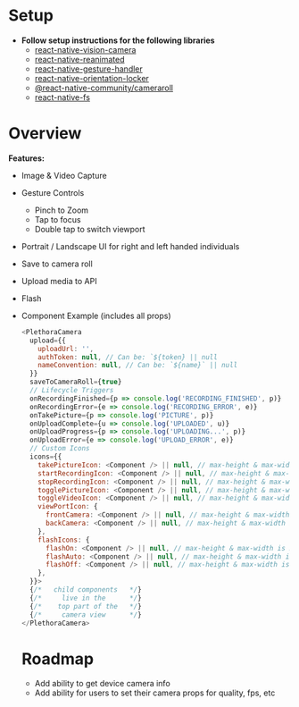 # Setup

- **Follow setup instructions for the following libraries**
  - [react-native-vision-camera](https://github.com/mrousavy/react-native-vision-camera)
  - [react-native-reanimated](https://github.com/software-mansion/react-native-reanimated)
  - [react-native-gesture-handler](https://github.com/software-mansion/react-native-gesture-handler)
  - [react-native-orientation-locker](https://github.com/wonday/react-native-orientation-locker)
  - [@react-native-community/cameraroll](https://github.com/react-native-cameraroll/react-native-cameraroll)
  - [react-native-fs](https://github.com/itinance/react-native-fs)

# Overview

**Features:**

- Image & Video Capture
- Gesture Controls
  - Pinch to Zoom
  - Tap to focus
  - Double tap to switch viewport
- Portrait / Landscape UI for right and left handed individuals
- Save to camera roll
- Upload media to API
- Flash
- Component Example (includes all props)

  ```javascript
  <PlethoraCamera
    upload={{
      uploadUrl: '',
      authToken: null, // Can be: `${token} || null
      nameConvention: null, // Can be: `${name}` || null
    }}
    saveToCameraRoll={true}
    // Lifecycle Triggers
    onRecordingFinished={p => console.log('RECORDING_FINISHED', p)}
    onRecordingError={e => console.log('RECORDING_ERROR', e)}
    onTakePicture={p => console.log('PICTURE', p)}
    onUploadComplete={u => console.log('UPLOADED', u)}
    onUploadProgress={p => console.log('UPLOADING...', p)}
    onUploadError={e => console.log('UPLOAD_ERROR', e)}
    // Custom Icons
    icons={{
      takePictureIcon: <Component /> || null, // max-height & max-width is 90
      startRecordingIcon: <Component /> || null, // max-height & max-width is 90
      stopRecordingIcon: <Component /> || null, // max-height & max-width is 90
      togglePictureIcon: <Component /> || null, // max-height & max-width is 50
      toggleVideoIcon: <Component /> || null, // max-height & max-width is 50
      viewPortIcon: {
        frontCamera: <Component /> || null, // max-height & max-width is 50
        backCamera: <Component /> || null, // max-height & max-width is 50
      },
      flashIcons: {
        flashOn: <Component /> || null, // max-height & max-width is 50
        flashAuto: <Component /> || null, // max-height & max-width is 50
        flashOff: <Component /> || null, // max-height & max-width is 50
      },
    }}>
    {/*   child components   */}
    {/*     live in the      */}
    {/*    top part of the   */}
    {/*     camera view      */}
  </PlethoraCamera>
  ```

  # Roadmap

  - Add ability to get device camera info
  - Add ability for users to set their camera props for quality, fps, etc
